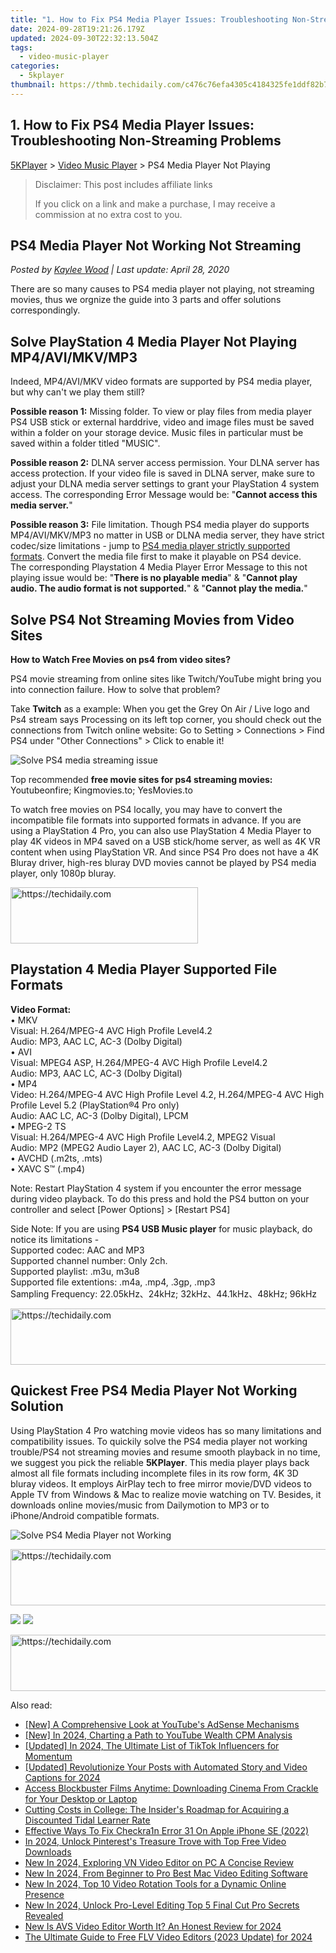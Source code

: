 ```yaml
---
title: "1. How to Fix PS4 Media Player Issues: Troubleshooting Non-Streaming Problems"
date: 2024-09-28T19:21:26.179Z
updated: 2024-09-30T22:32:13.504Z
tags:
  - video-music-player
categories:
  - 5kplayer
thumbnail: https://thmb.techidaily.com/c476c76efa4305c4184325fe1ddf82b7177bf5ea101e0b8dd34c17b0c21488b1.jpg
---
```


## 1. How to Fix PS4 Media Player Issues: Troubleshooting Non-Streaming Problems

[5KPlayer](https://tools.techidaily.com/5kplayer/products/) \> [Video Music Player](https://tools.techidaily.com/5kplayer/video-music-player/) \> PS4 Media Player Not Playing

>  Disclaimer: This post includes affiliate links
>
>  If you click on a link and make a purchase, I may receive a commission at no extra cost to you.
>

## PS4 Media Player Not Working Not Streaming

 _Posted by [Kaylee Wood](https://www.quora.com/profile/Amanda-Hu-21) | Last update: April 28, 2020_

There are so many causes to PS4 media player not playing, not streaming movies, thus we orgnize the guide into 3 parts and offer solutions correspondingly. 

## Solve PlayStation 4 Media Player Not Playing MP4/AVI/MKV/MP3

Indeed, MP4/AVI/MKV video formats are supported by PS4 media player, but why can't we play them still?

**Possible reason 1:** Missing folder. To view or play files from media player PS4 USB stick or external harddrive, video and image files must be saved within a folder on your storage device. Music files in particular must be saved within a folder titled "MUSIC".

**Possible reason 2:** DLNA server access permission. Your DLNA server has access protection. If your video file is saved in DLNA server, make sure to adjust your DLNA media server settings to grant your PlayStation 4 system access. The corresponding Error Message would be: "**Cannot access this media server.**"

**Possible reason 3:** File limitation. Though PS4 media player do supports MP4/AVI/MKV/MP3 no matter in USB or DLNA media server, they have strict codec/size limitations - jump to [PS4 media player strictly supported formats](https://tools.techidaily.com/5kplayer/video-music-player/). Convert the media file first to make it playable on PS4 device.  
The corresponding Playstation 4 Media Player Error Message to this not playing issue would be: "**There is no playable media**" & "**Cannot play audio. The audio format is not supported.**" & "**Cannot play the media.**"

## Solve PS4 Not Streaming Movies from Video Sites

**How to Watch Free Movies on ps4 from video sites?**

PS4 movie streaming from online sites like Twitch/YouTube might bring you into connection failure. How to solve that problem?

Take **Twitch** as a example: When you get the Grey On Air / Live logo and Ps4 stream says Processing on its left top corner, you should check out the connections from Twitch online website: Go to Setting > Connections > Find PS4 under "Other Connections" > Click to enable it!

![Solve PS4 media streaming issue](https://www.5kplayer.com/video-music-player/img/ps4-not-streaming.jpg) 

Top recommended **free movie sites for ps4 streaming movies:** Youtubeonfire; Kingmovies.to; YesMovies.to

To watch free movies on PS4 locally, you may have to convert the incompatible file formats into supported formats in advance. If you are using a PlayStation 4 Pro, you can also use PlayStation 4 Media Player to play 4K videos in MP4 saved on a USB stick/home server, as well as 4K VR content when using PlayStation VR. And since PS4 Pro does not have a 4K Bluray driver, high-res bluray DVD movies cannot be played by PS4 media player, only 1080p bluray.

<!-- affiliate ads begin -->
<a href="https://25home.pxf.io/c/5597632/2148646/16836" target="_top" id="2148646">
  <img src="//a.impactradius-go.com/display-ad/16836-2148646" border="0" alt="https://techidaily.com" width="300" height="90"/>
</a>
<img height="0" width="0" src="https://25home.pxf.io/i/5597632/2148646/16836" style="position:absolute;visibility:hidden;" border="0" />
<!-- affiliate ads end -->

## Playstation 4 Media Player Supported File Formats

**Video Format:**  
• MKV  
Visual: H.264/MPEG-4 AVC High Profile Level4.2  
Audio: MP3, AAC LC, AC-3 (Dolby Digital)  
• AVI  
Visual: MPEG4 ASP, H.264/MPEG-4 AVC High Profile Level4.2  
Audio: MP3, AAC LC, AC-3 (Dolby Digital)  
• MP4  
Video: H.264/MPEG-4 AVC High Profile Level 4.2, H.264/MPEG-4 AVC High Profile Level 5.2 (PlayStation®4 Pro only)  
Audio: AAC LC, AC-3 (Dolby Digital), LPCM  
• MPEG-2 TS  
Visual: H.264/MPEG-4 AVC High Profile Level4.2, MPEG2 Visual  
Audio: MP2 (MPEG2 Audio Layer 2), AAC LC, AC-3 (Dolby Digital)  
• AVCHD (.m2ts, .mts)  
• XAVC S™ (.mp4)

Note: Restart PlayStation 4 system if you encounter the error message during video playback. To do this press and hold the PS4 button on your controller and select \[Power Options\] > \[Restart PS4\]

Side Note: If you are using **PS4 USB Music player** for music playback, do notice its limitations -   
 Supported codec: AAC and MP3  
Supported channel number: Only 2ch.  
 Supported playlist: .m3u, m3u8  
 Supported file extentions: .m4a, .mp4, .3gp, .mp3  
 Sampling Frequency: 22.05kHz、24kHz; 32kHz、44.1kHz、48kHz; 96kHz

<!-- affiliate ads begin -->
<a href="https://ephamedtechinc.pxf.io/c/5597632/2145009/26400" target="_top" id="2145009">
  <img src="//a.impactradius-go.com/display-ad/26400-2145009" border="0" alt="https://techidaily.com" width="728" height="90"/>
</a>
<img height="0" width="0" src="https://ephamedtechinc.pxf.io/i/5597632/2145009/26400" style="position:absolute;visibility:hidden;" border="0" />
<!-- affiliate ads end -->

## Quickest Free PS4 Media Player Not Working Solution

Using PlayStation 4 Pro watching movie videos has so many limitations and compatibility issues. To quickily solve the PS4 media player not working trouble/PS4 not streaming movies and resume smooth playback in no time, we suggest you pick the reliable **5KPlayer**. This media player plays back almost all file formats including incomplete files in its row form, 4K 3D bluray videos. It employs AirPlay tech to free mirror movie/DVD videos to Apple TV from Windows & Mac to realize movie watching on TV. Besides, it downloads online movies/music from Dailymotion to MP3 or to iPhone/Android compatible formats. 

![Solve PS4 Media Player not Working](https://www.5kplayer.com/video-music-player/img/5kplayer-dvd-player-software.jpg) 

<!-- affiliate ads begin -->
<a href="https://aligracehair.sjv.io/c/5597632/1925549/19272" target="_top" id="1925549">
  <img src="//a.impactradius-go.com/display-ad/19272-1925549" border="0" alt="https://techidaily.com" width="728" height="90"/>
</a>
<img height="0" width="0" src="https://aligracehair.sjv.io/i/5597632/1925549/19272" style="position:absolute;visibility:hidden;" border="0" />
<!-- affiliate ads end -->

[![](https://www.5kplayer.com/video-music-player/../button/freedownwhitewin.png)](https://tools.techidaily.com/5kplayer/products/) [![](https://www.5kplayer.com/video-music-player/../button/freedownbackmac.png)](https://tools.techidaily.com/5kplayer/products/)

<!-- affiliate ads begin -->
<a href="https://appsumo.8odi.net/c/5597632/2144274/7443" target="_top" id="2144274">
  <img src="//a.impactradius-go.com/display-ad/7443-2144274" border="0" alt="https://techidaily.com" width="600" height="90"/>
</a>
<img height="0" width="0" src="https://appsumo.8odi.net/i/5597632/2144274/7443" style="position:absolute;visibility:hidden;" border="0" />
<!-- affiliate ads end -->

<ins class="adsbygoogle"
     style="display:block"
     data-ad-format="autorelaxed"
     data-ad-client="ca-pub-7571918770474297"
     data-ad-slot="1223367746"></ins>

<ins class="adsbygoogle"
     style="display:block"
     data-ad-client="ca-pub-7571918770474297"
     data-ad-slot="8358498916"
     data-ad-format="auto"
     data-full-width-responsive="true"></ins>

<span class="atpl-alsoreadstyle">Also read:</span>
<div><ul>
<li><a href="https://youtube-video-recordings.techidaily.com/new-a-comprehensive-look-at-youtubes-adsense-mechanisms/"><u>[New] A Comprehensive Look at YouTube's AdSense Mechanisms</u></a></li>
<li><a href="https://facebook-record-videos.techidaily.com/new-in-2024-charting-a-path-to-youtube-wealth-cpm-analysis/"><u>[New] In 2024, Charting a Path to YouTube Wealth CPM Analysis</u></a></li>
<li><a href="https://tiktok-video-recordings.techidaily.com/updated-in-2024-the-ultimate-list-of-tiktok-influencers-for-momentum/"><u>[Updated] In 2024, The Ultimate List of TikTok Influencers for Momentum</u></a></li>
<li><a href="https://instagram-videos.techidaily.com/updated-revolutionize-your-posts-with-automated-story-and-video-captions-for-2024/"><u>[Updated] Revolutionize Your Posts with Automated Story and Video Captions for 2024</u></a></li>
<li><a href="https://win-outstanding.techidaily.com/access-blockbuster-films-anytime-downloading-cinema-from-crackle-for-your-desktop-or-laptop/"><u>Access Blockbuster Films Anytime: Downloading Cinema From Crackle for Your Desktop or Laptop</u></a></li>
<li><a href="https://techno-recovery.techidaily.com/cutting-costs-in-college-the-insiders-roadmap-for-acquiring-a-discounted-tidal-learner-rate/"><u>Cutting Costs in College: The Insider's Roadmap for Acquiring a Discounted Tidal Learner Rate</u></a></li>
<li><a href="https://activate-lock.techidaily.com/effective-ways-to-fix-checkra1n-error-31-on-apple-iphone-se-2022-by-drfone-ios/"><u>Effective Ways To Fix Checkra1n Error 31 On Apple iPhone SE (2022)</u></a></li>
<li><a href="https://fox-glue.techidaily.com/in-2024-unlock-pinterests-treasure-trove-with-top-free-video-downloads/"><u>In 2024, Unlock Pinterest's Treasure Trove with Top Free Video Downloads</u></a></li>
<li><a href="https://video-creation-software.techidaily.com/new-in-2024-exploring-vn-video-editor-on-pc-a-concise-review/"><u>New In 2024, Exploring VN Video Editor on PC A Concise Review</u></a></li>
<li><a href="https://video-creation-software.techidaily.com/new-in-2024-from-beginner-to-pro-best-mac-video-editing-software/"><u>New In 2024, From Beginner to Pro Best Mac Video Editing Software</u></a></li>
<li><a href="https://video-creation-software.techidaily.com/new-in-2024-top-10-video-rotation-tools-for-a-dynamic-online-presence/"><u>New In 2024, Top 10 Video Rotation Tools for a Dynamic Online Presence</u></a></li>
<li><a href="https://video-creation-software.techidaily.com/new-in-2024-unlock-pro-level-editing-top-5-final-cut-pro-secrets-revealed/"><u>New In 2024, Unlock Pro-Level Editing Top 5 Final Cut Pro Secrets Revealed</u></a></li>
<li><a href="https://video-creation-software.techidaily.com/new-is-avs-video-editor-worth-it-an-honest-review-for-2024/"><u>New Is AVS Video Editor Worth It? An Honest Review for 2024</u></a></li>
<li><a href="https://video-creation-software.techidaily.com/the-ultimate-guide-to-free-flv-video-editors-2023-update-for-2024/"><u>The Ultimate Guide to Free FLV Video Editors (2023 Update) for 2024</u></a></li>
</ul></div>

